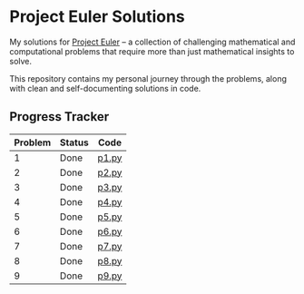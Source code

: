 # Project Euler Solutions

My solutions for [Project Euler](https://projecteuler.net/) – a
collection of challenging mathematical and computational problems that
require more than just mathematical insights to solve.

This repository contains my personal journey through the problems,
along with clean and self-documenting solutions in code.

## Progress Tracker

| Problem | Status | Code           |
| ------- | ------ |----------------|
| 1       | Done   | [p1.py](p1.py) |
| 2       | Done   | [p2.py](p2.py) |
| 3       | Done   | [p3.py](p3.py) |
| 4       | Done   | [p4.py](p4.py) |
| 5       | Done   | [p5.py](p5.py) |
| 6       | Done   | [p6.py](p6.py) |
| 7       | Done   | [p7.py](p7.py) |
| 8       | Done   | [p8.py](p8.py) |
| 9       | Done   | [p9.py](p9.py) |
